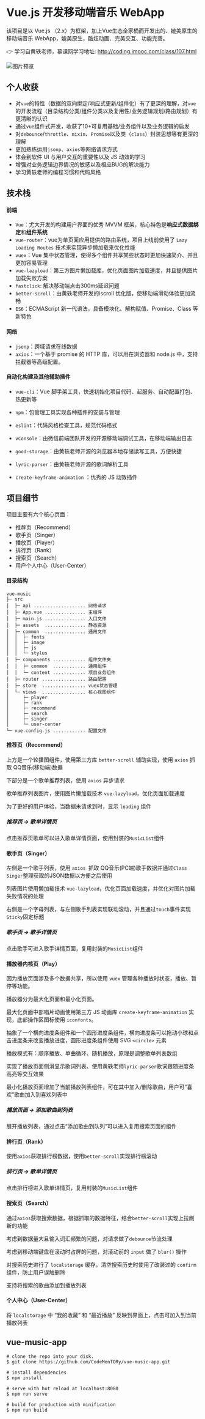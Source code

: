 # Vue.js 开发移动端音乐 WebApp

该项目是以 Vue.js （2.x）为框架，加上Vue生态全家桶而开发出的、媲美原生的移动端音乐 WebApp，媲美原生，酷炫动画、完美交互、功能完善。

👉 学习自黄轶老师，慕课网学习地址: http://coding.imooc.com/class/107.html

![图片预览](https://coding.imooc.com/static/module/class/content/img/107/section2-1.png)

## 个人收获

- 对`vue`的特性（数据的双向绑定/响应式更新/组件化）有了更深的理解，对`vue`的开发流程（目录结构分类/组件分类以及复用性/业务逻辑规划/路由规划）有更清晰的认识
- 通过`vue`组件式开发，收获了10+可复用基础/业务组件以及业务逻辑的启发
- 对`debounce`/`throttle`、`mixin`、`Promise`以及类（`class`）封装思想等有更深的理解
- 更加熟练运用`jsonp`、`axios`等网络请求方式
- 体会到软件 UI 与用户交互的重要性以及 JS 动效的学习
- 增强对业务逻辑边界情况的敏感以及相应BUG的解决能力
- 学习黄轶老师的编程习惯和代码风格

## 技术栈

#### 前端

- `Vue`：尤大开发的构建用户界面的优秀 MVVM 框架，核心特色是**响应式数据绑定**和**组件系统**
- `vue-router`：vue为单页面应用提供的路由系统，项目上线前使用了 `Lazy Loading Routes` 技术来实现异步懒加载来优化性能
- `vuex`：Vue 集中状态管理，使得多个组件共享某些状态时更加快速简介、并且更加容易管理
- `vue-lazyload`：第三方图片懒加载库，优化页面图片加载速度，并且提供图片加载失败方案
- `fastclick`: 解决移动端点击300ms延迟问题
- `better-scroll`：由黄轶老师开发的iscroll 优化版，使移动端滑动体验更加流畅
- `ES6`：ECMAScript 新一代语法，具备模块化、解构赋值、Promise、Class 等新特色

#### 网络

- `jsonp`：跨域请求在线数据
- `axios`：一个基于 promise 的 HTTP 库，可以用在浏览器和 node.js 中，支持拦截器等高级配置。

#### 自动化构建及其他辅助插件

- `vue-cli`：Vue 脚手架工具，快速初始化项目代码、起服务、自动配置打包、热更新等
- `npm`：包管理工具实现各种插件的安装与管理
- `eslint`：代码风格检查工具，规范代码格式
- `vConsole`：由微信前端团队开发的开源移动端调试工具，在移动端输出日志

- `good-storage`：由黄轶老师开源的浏览器本地存储读写工具，方便快捷

- `lyric-parser`：由黄轶老师开源的歌词解析工具

- `create-keyframe-animation` ：优秀的 JS 动效插件

## 项目细节

项目主要有六个核心页面：

- 推荐页（Recommend）
- 歌手页（Singer）
- 播放页（Player）
- 排行页（Rank）
- 搜索页（Search）
- 用户个人中心（User-Center）

#### 目录结构

```
vue-music
├─ src
│  ├─ api ................... 网络请求
│  ├─ App.vue ............... 主组件
│  ├─ main.js ............... 入口文件
│  ├─ assets  ............... 静态资源
│  ├─ common  ............... 通用文件
│  │  ├─ fonts
│  │  ├─ image
│  │  ├─ js
│  │  └─ stylus
│  ├─ components ............ 组件文件夹
│  │  ├─ common  ............ 通用组件
│  │  └─ content ............ 项目业务组件
│  ├─ router ................ 路由配置
│  ├─ store  ................ vuex状态管理
│  └─ views  ................ 核心视图组件
│     ├─ player
│     ├─ rank
│     ├─ recommend
│     ├─ search
│     ├─ singer
│     └─ user-center
└─ vue.config.js ............ 配置文件
```

#### 推荐页（Recommend）

上方是一个轮播图组件，使用第三方库 `better-scroll` 辅助实现，使用 `axios` 抓取 QQ音乐(移动端)数据

下部分是一个歌单推荐列表，使用 `axios` 异步请求

歌单推荐列表图片，使用图片懒加载技术 `vue-lazyload`，优化页面加载速度

为了更好的用户体验，当数据未请求到时，显示 `loading` 组件

##### 推荐页 -> 歌单详情页

点击推荐页歌单可以进入歌单详情页面，使用封装的`MusicList`组件

#### 歌手页（Singer）

左侧是一个歌手列表，使用 `axios `抓取 QQ音乐(PC端)歌手数据并通过`Class Singer`整理获取的JSON数据以方便之后使用

列表图片使用懒加载技术 `vue-lazyload`，优化页面加载速度，并优化对图片加载失败情况的处理

右侧是一个字母列表，与左侧歌手列表实现联动滚动，并且通过`touch`事件实现`Sticky`固定标题

##### 歌手页 -> 歌手详情页

点击歌手可进入歌手详情页面，复用封装的`MusicList`组件

#### 播放器内核页（Play）

因为播放页面涉及多个数据共享，所以使用 `vuex` 管理各种播放时状态，播放、暂停等功能。

播放器分为最大化页面和最小化页面。

最大化页面中部唱片动画使用第三方 JS 动画库 `create-keyframe-animation` 实现，底部操作区图标使用 `iconfonts`。

抽象了一个横向进度条组件和一个圆形进度条组件，横向进度条可以拖动小球和点击进度条来改变播放进度，圆形进度条组件使用 SVG `<circle>` 元素

播放模式有：顺序播放、单曲循环、随机播放，原理是调整歌单列表数组

实现了播放页面侧滑显示歌词列表、使用黄轶老师`lyric-parser`歌词跟随进度条高亮等交互效果

最小化播放页面增加了当前播放列表组件，可在其中加入/删除歌曲，用户可“喜欢”歌曲加入到喜欢列表中

##### 播放页面 -> 添加歌曲到列表

展开播放列表，通过点击“添加歌曲到队列”可以进入复用搜索页面的组件

#### 排行页（Rank）

使用`axios`获取排行榜数据，使用`better-scroll`实现排行榜滚动

##### 排行页 -> 歌单详情页

点击排行榜进入歌单详情页，复用封装的`MusicList`组件

#### 搜索页（Search）

通过`axios`获取搜索数据，根据抓取的数据特征，结合`better-scroll`实现上拉刷新的功能

考虑到数据量大且输入词汇频繁的问题，对请求做了`debounce`节流处理

考虑到移动端键盘在滚动时占屏的问题，对滚动前的 `input` 做了 `blur()` 操作

对搜索历史进行了 `localstorage` 缓存，清空搜索历史时使用了改装过的 `confirm` 组件，防止用户误触删除

支持将搜索的歌曲添加到播放列表

#### 个人中心（User-Center）

将 `localstorage` 中 “我的收藏” 和 “最近播放” 反映到界面上，点击可加入到当前播放列表

## vue-music-app

```
# clone the repo into your disk.
$ git clone https://github.com/CodeMenTORy/vue-music-app.git

# install dependencies
$ npm install

# serve with hot reload at localhost:8080
$ npm run serve

# build for production with minification
$ npm run build
```

